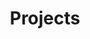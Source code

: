 ---
title: "Projects"
description: "Learn about the projects I've had the pleasure of working on."
draft: false
type: custom
layout: custom-list
set_type: projects
---